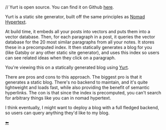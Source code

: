 // Yurt is open source. You can find it on Github [here](https://github.com/nichwch/yurt).

Yurt is a static site generator, built off the same principles as [Nomad Hypertext](https://blog.nicholaschen.io/posts/What%20is%20Nomad%20Hypertext.txt). 

At build time, it embeds all your posts into vectors and puts them into a vector database. Then, for each paragraph in a post, it queries the vector database for the 20 most similar paragraphs from all your notes. It stores these in a precomputed index. It then statically generates a blog for you (like Gatsby or any other static site generator), and uses this index so users can see related ideas when they click on a paragraph.

You're viewing this on a statically generated blog using [Yurt](https://github.com/nichwch/yurt).

There are pros and cons to this approach. The biggest pro is that it generates a static blog. There's no backend to maintain, and it's quite lightweight and loads fast, while also providing the benefit of semantic hyperlinks. The con is that since the index is precomputed, you can't search for arbitrary things like you can in nomad hypertext. 

I think eventually, I might want to deploy a blog with a full fledged backend, so users can query anything they'd like to my blog. 

[⬅](https://blog.nicholaschen.io/posts/What%20is%20Yurt.txt)
 
 
